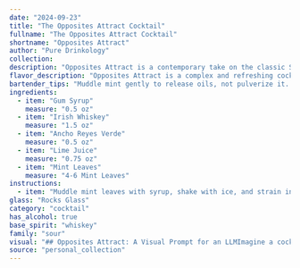 ```yaml
---
date: "2024-09-23"
title: "The Opposites Attract Cocktail"
fullname: "The Opposites Attract Cocktail"
shortname: "Opposites Attract"
author: "Pure Drinkology"
collection:
description: "Opposites Attract is a contemporary take on the classic Sour family, blending sweet and savory notes.  Its unique profile is a nod to modern mixology, drawing inspiration from both classic whiskey cocktails and the emerging world of Mexican spirits. "
flavor_description: "Opposites Attract is a complex and refreshing cocktail. The Irish whiskey's warmth and spice are balanced by the lime's tartness and the mint's coolness. Ancho Reyes Verde adds a smoky, chili-infused layer that plays nicely with the sweetness of the gum syrup. This is a cocktail that is both bright and savory, offering a surprising and enjoyable journey for your taste buds. "
bartender_tips: "Muddle mint gently to release oils, not pulverize it.  Use a good quality Irish whiskey for a smoother base.  Ancho Reyes adds spice, so adjust to taste, starting with a dash.  Shake well with ice to chill and dilute, then strain for a refreshing finish.  Garnish with a lime wedge and sprig of mint, and enjoy! "
ingredients:
  - item: "Gum Syrup"
    measure: "0.5 oz"
  - item: "Irish Whiskey"
    measure: "1.5 oz"
  - item: "Ancho Reyes Verde"
    measure: "0.5 oz"
  - item: "Lime Juice"
    measure: "0.75 oz"
  - item: "Mint Leaves"
    measure: "4-6 Mint Leaves"
instructions:
  - item: "Muddle mint leaves with syrup, shake with ice, and strain into an ice-filled rocks glass."
glass: "Rocks Glass"
category: "cocktail"
has_alcohol: true
base_spirit: "whiskey"
family: "sour"
visual: "## Opposites Attract: A Visual Prompt for an LLMImagine a cocktail that embodies the concept of opposites attract. **Describe the appearance of this drink, considering the following details:*** **Color:** The drink is a vibrant, almost emerald green, but with hints of amber warmth peeking through from the whiskey.* **Texture:** The drink has a layered appearance, with a thin, foamy layer of mint-infused foam crowning the top. Beneath this, the liquid appears to be a mixture of swirling green and amber hues.* **Garnish:** A sprig of fresh mint, its vibrant green leaves contrasting against the dark green of the drink, sits perched on the edge of the glass. A single, perfectly sliced lime wedge adds a touch of zesty brightness.* **Glassware:** The drink is served in a tall, elegant coupe glass, the curvature of the glass showcasing the layered depths of the drink.* **Overall Impression:** The cocktail exudes a sense of both freshness and complexity, inviting the drinker to discover the unique blend of flavors hidden within. "
source: "personal_collection"
---
```


